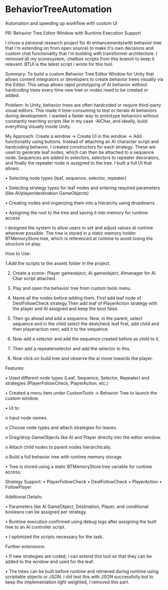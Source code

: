 # BehaviorTreeAutomation
Automation and speeding up workflow with custom UI

PR: Behavior Tree Editor Window with Runtime Execution Support

I chose a personal research project for AI enhancements(with behavior tree that i'm extending on from open source) to make it's own decisions and custom chat functionality that i'm building with transformer architecture. I removed all my scoresystem, chatbox scripts from this branch to keep it relevant. BTUI is the latest script i wrote for this tool.

Summary: To build a custom Behavior Tree Editor Window for Unity that allows content integrators or developers to create behavior trees visually via the Editor. This setup allows rapid prototyping of AI behavior without hardcoding trees every time new tree or nodes need to be created or added.

Problem: In Unity, behavior trees are often hardcoded or require third-party visual editors. This made it time-consuming to test or iterate AI behaviors during development. I wanted a faster way to prototype behaviors without constantly rewriting scripts like in my case -AIChar, and ideally, build everything visually inside Unity.

My Approach: Create a window → Create UI in the window → Add functionality using buttons. Instead of attaching an AI character script and hardcoding behavior, I created constructors for each strategy. These are used to generate leaf nodes, which can then be attached to a sequence node. Sequences are added to selectors, selectors to repeater decorators, and finally the repeater node is assigned to the tree. I built a full UI that allows:

• Selecting node types (leaf, sequence, selector, repeater)

• Selecting strategy types for leaf nodes and entering required parameters (like AI/player/destination GameObjects)

• Creating nodes and organizing them into a hierarchy using dropdowns

• Assigning the root to the tree and saving it into memory for runtime access

I designed the system to allow users to set and adjust values at runtime wherever possible. The tree is stored in a static memory holder BTMemoryStore.tree, which is referenced at runtime to avoid losing the structure on play.

How to Use:

  1.Add the scripts to the assets folder in the project.

2. Create a scene- Player gameobject, AI gameobject, AImanager for AI Char script attached.

3. Play and open the behavior tree from custom tools menu.

4. Name all the nodes before adding them. First add leaf node of DestFollowCheck strategy.Then add leaf of PlayerAction strategy with the player and AI assigned and keep the bool false.

5. Then go ahead and add a sequence. Now, in the parent, select sequence and in the child select the destcheck leaf first, add child and then playeraction next, add it to the sequence.

6. Now add a selector and add the sequence created before as child to it.

7. Then add a repeaterselector and add the selector to this.

8. Now click on build tree and observe the ai move towards the player. 


Features: 

• Used different node types (Leaf, Sequence, Selector, Repeater) and strategies (PlayerFollowCheck, PlayerAction, etc.)

• Created a menu item under CustomTools -> Behavior Tree to launch the custom window.

• UI to:

o Input node names.

o Choose node types and attach strategies for leaves.

o Drag/drop GameObjects like AI and Player directly into the editor window.

o Attach child nodes to parent nodes hierarchically.

o Build a full behavior tree with runtime memory storage.

• Tree is stored using a static BTMemoryStore.tree variable for runtime access.

Strategy Support: • PlayerFollowCheck • DestFollowCheck • PlayerAction • FollowPlayer

Additional Details:

• Parameters like AI GameObject, Destination, Player, and conditional booleans can be assigned per strategy.

• Runtime execution confirmed using debug logs after assigning the built tree to an AI controller script.

• I optimized the scripts necessary for the task.


Further extensions:

• If new strategies are coded, i can extend this tool so that they can be added to the window and used for the leaf.

• The trees can be built before runtime and retrieved during runtime using scriptable objects or JSON. I did test this with JSON successfully but to keep the implementation light weighted, I removed this part. 

